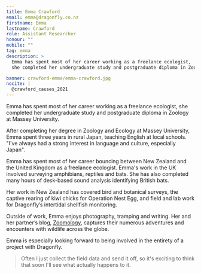 ```yaml
---
title: Emma Crawford
email: emma@dragonfly.co.nz
firstname: Emma
lastname: Crawford
role: Assistant Researcher
honour: ""
mobile: ""
tag: emma
description: >
  Emma has spent most of her career working as a freelance ecologist,
  she completed her undergraduate study and postgraduate diploma in Zoology at Massey University.

banner: crawford-emma/emma-crawford.jpg
nocite: |
  @crawford_causes_2021
---
```


Emma has spent most of her career working as a freelance ecologist,
she completed her undergraduate study and postgraduate diploma in Zoology at Massey University.

<!--more-->

After completing her degree in Zoology and Ecology at Massey University,
Emma spent three years in rural Japan, teaching English at local schools.
"I've always had a strong interest in language and culture, especially Japan".

Emma has spent most of her career bouncing between New Zealand and the United Kingdom
as a freelance ecologist. Emma's work in the UK involved surveying amphibians,
reptiles and bats. She has also completed many hours of desk-based sound analysis
identifying British bats.

Her work in New Zealand has covered bird and botanical surveys, the captive
rearing of kiwi chicks for Operation Nest Egg, and field and lab work for
Dragonfly’s intertidal shellfish monitoring.

Outside of work, Emma enjoys photography, tramping and writing. Her and
her partner’s blog, [Zoomology](https://zoom-ology.com/), captures their
numerous adventures and encounters with wildlife across the globe.

Emma is especially looking forward to being involved in the entirety of a project with Dragonfly.

> Often I just collect the field data and send it off, so it's exciting to think
> that soon I'll see what actually happens to it.

